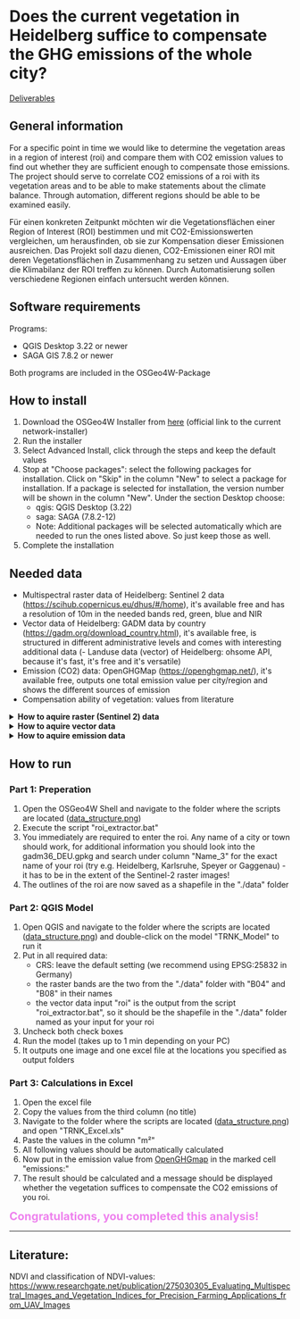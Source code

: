 # Does the current vegetation in Heidelberg suffice to compensate the GHG emissions of the whole city?

<a href="https://github.com/fossgis2122/home/blob/e5aa74674c3a5d00ed566d79ccd8507bb6f41c33/docs/project_deliverables.md">Deliverables</a>

## General information

For a specific point in time we would like to determine the vegetation areas in a region of interest (roi) and compare them with CO2 emission values to find out whether they are sufficient enough to compensate those emissions. The project should serve to correlate CO2 emissions of a roi with its vegetation areas and to be able to make statements about the climate balance. Through automation, different regions should be able to be examined easily.

Für einen konkreten Zeitpunkt möchten wir die Vegetationsflächen einer Region of Interest (ROI) bestimmen und mit CO2-Emissionswerten vergleichen, um herausfinden, ob sie zur Kompensation dieser Emissionen ausreichen. Das Projekt soll dazu dienen, CO2-Emissionen einer ROI mit deren Vegetationsflächen in Zusammenhang zu setzen und Aussagen über die Klimabilanz der ROI treffen zu können. Durch Automatisierung sollen verschiedene Regionen einfach untersucht werden können.

## Software requirements

Programs:
- QGIS Desktop 3.22 or newer
- SAGA GIS 7.8.2 or newer

Both programs are included in the OSGeo4W-Package

## How to install

1. Download the OSGeo4W Installer from <a href="http://download.osgeo.org/osgeo4w/v2/osgeo4w-setup.exe">here</a> (official link to the current network-installer)
2. Run the installer
3. Select Advanced Install, click through the steps and keep the default values
4. Stop at "Choose packages": select the following packages for installation. Click on "Skip" in the column "New" to select a package for installation. If a package is selected for installation, the version number will be shown in the column "New". Under the section Desktop choose:
    - qgis: QGIS Desktop (3.22)
    - saga: SAGA (7.8.2-12)
    - Note: Additional packages will be selected automatically which are needed to run the ones listed above. So just keep those as well.
5. Complete the installation

## Needed data

- Multispectral raster data of Heidelberg: Sentinel 2 data (https://scihub.copernicus.eu/dhus/#/home), it's available free and has a resolution of 10m in the needed bands red, green, blue and NIR 
- Vector data of Heidelberg: GADM data by country (https://gadm.org/download_country.html), it's available free, is structured in different administrative levels and comes with interesting additional data
(- Landuse data (vector) of Heidelberg: ohsome API, because it's fast, it's free and it's versatile)
- Emission (CO2) data: OpenGHGMap (https://openghgmap.net/), it's available free, outputs one total emission value per city/region and shows the different sources of emission
- Compensation ability of vegetation: values from literature 

<details>
   <summary><b>How to aquire raster (Sentinel 2) data</b></summary>
<br>
    
1. Navigate to <a href="https://scihub.copernicus.eu/dhus/#/self-registration">Copernicus Open Access Hub by ESA registration form</a> and set up an account
2. Log in on <a href="https://scihub.copernicus.eu/dhus/#/home">Copernicus Open Access Hub</a>. Without logging in you cannot download the required data
3. Specify search area in the map with right-click (move map with left-click and zoom in with mouse wheel)
4. Click on the three stripes left in the search box to open the advanced search (upper left corner of screen)
5. Select Sentinel 2 and put following statement in the box for the cloud cover: [0 TO 10]
6. If you want to search for data in a specific time period, put the required dates in "sensing period"
7. Click on the search button (upper right of search box) and wait until results are displayed
8. Search for an image with full extent (no black parts) and minimal cloud cover
9. Hover over the entry and click on the eye icon ("View product details")
10. Check in the quick look window if the data seems suitable
    - If the images you are looking for are offline, you can add them to your cart. Go to your cart (upper left next to the three stripes) and click on download (hover over entry and click on the download icon). It should say that downloading offline products is not possible. At this time, there should appear a clock icon next to the "Offline" text which says either "pending" or "running". Click on the same dowwload button again and it should state that the offline product retrieval is initiated. At this point you did everything the right way. If you encouter problems try again following this manual. 
    - After a while (up to one hour) the datasets will be available to download for three days. Follow the next points to download the data:
11. In the Inspector, navigate to GRANULE/*Name of data*/IMG_DATA/R10m/ and download the two files "...B04..." & "...B08..." (both .jp2)
12. When downloaded, put the two files in a folder "data" and move the folder to the location of the scripts of this project (take a look at <a href="data_structure.png">data_structure.png</a> for reference)
   
</details>

<details>
   <summary><b>How to aquire vector data</b></summary>
<br>

1. Navigate to <a href="https://gadm.org/download_country.html">GADM data by country</a>, select Germany and download the Geopackage
2. When downloaded, unzip the ZIP-file and move the Geopackage to the folder where the other data of this project is located (<a href="data_structure.png">data_structure.png</a>)

</details>

<details>
   <summary><b>How to aquire emission data</b></summary>
<br>

1. Navigate to <a href="https://openghgmap.net/">OpenGHGmap</a> and wait until the data is loaded (coloring the base map)
2. Specify the search area by zooming in with the mouse wheel
3. Click on the three stripes to open the menue (upper right corner)
4. Click on Counties (lvl=6)
5. Hover over the region you want to see data from and write down the red value
6. Alternatively you can click on "About" on the right side and download the "allcountries.geojson.zip", but this is not required

</details>

## How to run

### Part 1: Preperation

1. Open the OSGeo4W Shell and navigate to the folder where the scripts are located (<a href="data_structure.png">data_structure.png</a>)
2. Execute the script "roi_extractor.bat"
3. You immediately are required to enter the roi. Any name of a city or town should work, for additional information you should look into the gadm36_DEU.gpkg and search under column "Name_3" for the exact name of your roi (try e.g. Heidelberg, Karlsruhe, Speyer or Gaggenau) - it has to be in the extent of the Sentinel-2 raster images!
5. The outlines of the roi are now saved as a shapefile in the "./data" folder

### Part 2: QGIS Model

1. Open QGIS and navigate to the folder where the scripts are located (<a href="data_structure.png">data_structure.png</a>) and double-click on the model "TRNK_Model" to run it
3. Put in all required data:
    - CRS: leave the default setting (we recommend using EPSG:25832 in Germany)
    - the raster bands are the two from the "./data" folder with "B04" and "B08" in their names
    - the vector data input "roi" is the output from the script "roi_extractor.bat", so it should be the shapefile in the "./data" folder named as your input for your roi
4. Uncheck both check boxes
5. Run the model (takes up to 1 min depending on your PC)
6. It outputs one image and one excel file at the locations you specified as output folders

### Part 3: Calculations in Excel

1. Open the excel file
2. Copy the values from the third column (no title)
3. Navigate to the folder where the scripts are located (<a href="data_structure.png">data_structure.png</a>) and open "TRNK_Excel.xls"
4. Paste the values in the column "m²"
5. All following values should be automatically calculated
6. Now put in the emission value from <a href="https://openghgmap.net/">OpenGHGmap</a> in the marked cell "emissions:"
7. The result should be calculated and a message should be displayed whether the vegetation suffices to compensate the CO2 emissions of you roi.


<span style="color:violet;font-weight:700;font-size:20px">Congratulations, you completed this analysis!</span>

---
## Literature:

NDVI and classification of NDVI-values: https://www.researchgate.net/publication/275030305_Evaluating_Multispectral_Images_and_Vegetation_Indices_for_Precision_Farming_Applications_from_UAV_Images
